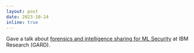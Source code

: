 ```yaml
---
layout: post
date: 2023-10-24
inline: true
---
```


Gave a talk about [forensics and intelligence sharing for ML Security](https://arxiv.org/pdf/2308.11845.pdf) at IBM Research (GARD).
